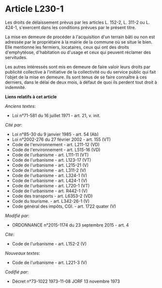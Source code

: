 # Article L230-1

Les droits de délaissement prévus par les articles L. 152-2, L. 311-2 ou L. 424-1, s'exercent dans les conditions prévues par
le présent titre. 

La mise en demeure de procéder à l'acquisition d'un terrain bâti ou non est adressée par le propriétaire à la mairie de la
commune où se situe le bien. Elle mentionne les fermiers, locataires, ceux qui ont des droits d'emphytéose, d'habitation ou
d'usage et ceux qui peuvent réclamer des servitudes. 

Les autres intéressés sont mis en demeure de faire valoir leurs droits par publicité collective à l'initiative de la
collectivité ou du service public qui fait l'objet de la mise en demeure. Ils sont tenus de se faire connaître à ces
derniers, dans le délai de deux mois, à défaut de quoi ils perdent tout droit à indemnité.

**Liens relatifs à cet article**

_Anciens textes_:

  - Loi n°71-581 du 16 juillet 1971 - art. 21, v. init.

_Cité par_:

  - Loi n°85-30 du 9 janvier 1985 - art. 54 (Ab)
  - Loi n°2002-276 du 27 février 2002 - art. 155 (VT)
  - Code de l'environnement - art. L211-12 (VD)
  - Code de l'environnement - art. L515-16 (VD)
  - Code de l'urbanisme - art. L111-11 (VT)
  - Code de l'urbanisme - art. L123-17 (VT)
  - Code de l'urbanisme - art. L215-21 (V)
  - Code de l'urbanisme - art. L311-2 (V)
  - Code de l'urbanisme - art. L324-1 (V)
  - Code de l'urbanisme - art. L424-1 (V)
  - Code de l'urbanisme - art. L720-1 (VT)
  - Code de l'urbanisme - art. R442-1 (V)
  - Code des transports - art. L6353-2 (VD)
  - Code du tourisme. - art. L342-26-1 (V)
  - Code général des impôts, CGI. - art. 1722 quater (V)

_Modifié par_:

  - ORDONNANCE n°2015-1174 du 23 septembre 2015 - art. 4

_Cite_:

  - Code de l'urbanisme - art. L152-2 (V)

_Nouveaux textes_:

  - Code de l'urbanisme - art. L221-3 (V)

_Codifié par_:

  - Décret n°73-1022 1973-11-08 JORF 13 novembre 1973
